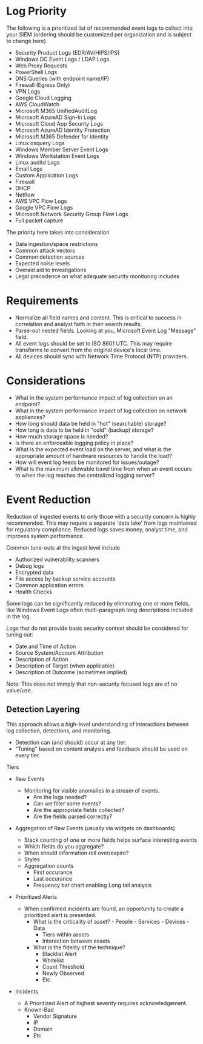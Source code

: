 # Log Priority

The following is a prioritized list of recommended event logs to collect into your SIEM (ordering should be customized per organization and is subject to change here). 

- Security Product Logs (EDR/AV/HIPS/IPS)
- Windows DC Event Logs / LDAP Logs
- Web Proxy Requests
- PowerShell Logs
- DNS Queries (with endpoint name/IP)
- Firewall (Egress Only)
- VPN Logs
- Google Cloud Logging
- AWS CloudWatch
- Microsoft M365 UnifiedAuditLog
- Microsoft AzureAD Sign-In Logs
- Microsoft Cloud App Security Logs
- Microsoft AzureAD Identity Protection
- Microsoft M365 Defender for Identity
- Linux osquery Logs
- Windows Member Server Event Logs
- Windows Workstation Event Logs
- Linux auditd Logs
- Email Logs
- Custom Application Logs
- Firewall
- DHCP
- Netflow
- AWS VPC Flow Logs
- Google VPC Flow Logs
- Microsoft Network Security Group Flow Logs
- Full packet capture


The priority here takes into consideration
- Data ingestion/space restrictions
- Common attack vectors 
- Common detection sources
- Expected noise levels
- Overaid aid to investigations
- Legal precedence on what adequate security monitoring includes


# Requirements
- Normalize all field names and content. This is critical to success in correlation and analyst faith in their search results.
- Parse-out nested fields. Looking at you, Microsoft Event Log "Message" field.
- All event logs should be set to ISO 8601 UTC. This may require transforms to convert from the original device's local time.
- All devices should sync with Network Time Protocol (NTP) providers.


# Considerations
- What in the system performance impact of log collection on an endpoint?
- What in the system performance impact of log collection on network appliances?
- How long should data be held in "hot" (searchable) storage?
- How long is data to be held in "cold" (backup) storage?
- How much storage space is needed?
- Is there an enforceable logging policy in place?
- What is the expected event load on the server, and what is the appropriate amount of hardware resources to handle the load?
- How will event log feeds be monitored for issues/outage?
- What is the maximum allowable travel time from when an event occurs to when the log reaches the centralized logging server?


# Event Reduction

Reduction of ingested events to only those with a security concern is highly recommended. This may require a separate 'data lake' from logs maintained for regulatory compliance. Reduced logs saves money, analyst time, and improves system performance.

Common tune-outs at the ingest level include
- Authorized vulnerability scanners
- Debug logs
- Encrypted data
- File access by backup service accounts
- Common application errors
- Health Checks

Some logs can be significantly reduced by eliminating one or more fields, like Windows Event Logs often multi-paragraph long descriptions included in the log.

Logs that do not provide basic security context should be considered for tuning out:
- Date and Time of Action
- Source System/Account Attribution
- Description of Action
- Description of Target (when applicable)
- Description of Outcome (sometimes implied)

Note: This does not immply that non-security focused logs are of no value/use.

## Detection Layering
This approach allows a high-level understanding of interactions between log collection, detections, and monitoring.

- Detection can (and should) occur at any tier. 
- "Tuning" based on content analysis and feedback should be used on every tier.

Tiers
- Raw Events
	- Monitoring for visible anomalies in a stream of events.
		- Are the logs needed?
		- Can we filter some events?
		- Are the appropriate fields collected?
		- Are the fields parsed correctly?
	
- Aggregation of Raw Events (usually via widgets on dashboards)
	- Stack counting of one or more fields helps surface interesting events
	- Which fields do you aggregate?
	- When should information roll over/expire?
	- Styles
  	- Aggregation counts
	  - First occurance
	  - Last occurance
	  - Frequency bar chart enabling Long tail analysis
	
- Prioritized Alerts
	- When confirmed incidents are found, an opportunity to create a prioritized alert is presented.
		- What is the criticality of asset?
				- People
				- Services
				- Devices
				- Data
			- Tiers within assets
			- Interaction between assets
		- What is the fidelity of the technique?
			- Blacklist Alert
			- Whitelist
			- Count Threshold
			- Newly Observed
			- Etc.

- Incidents
	- A Prioritized Alert of highest severity requires acknowledgement.
	- Known-Bad
		- Vendor Signature
		- IP
		- Domain
		- Etc.
	
